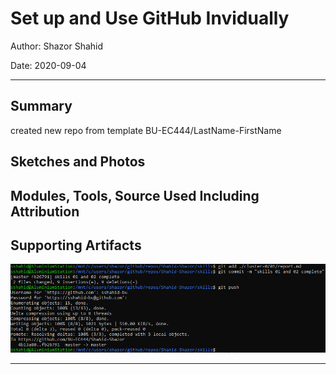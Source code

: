 # Set up and Use GitHub Invidually

Author: Shazor Shahid

Date: 2020-09-04

-----

## Summary

created new repo from template BU-EC444/LastName-FirstName

## Sketches and Photos

## Modules, Tools, Source Used Including Attribution

## Supporting Artifacts

![Set up and use GitHub Individually](./images/quest0_skill2_process.PNG)

-----
